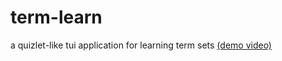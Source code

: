 # term-learn
a quizlet-like tui application for learning term sets [(demo video)](https://asciinema.org/a/Hq2PwLdlkK4F8PLXds0ExwPSW)
